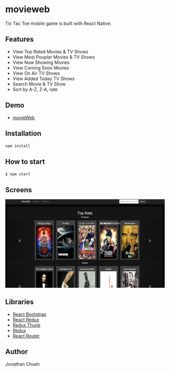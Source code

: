 # movieweb
Tic Tac Toe mobile game is built with React Native.

## Features

* View Top Rated Movies & TV Shows
* View Most Pouplar Movies & TV Shows
* View Now Showing Movies
* View Coming Soon Movies
* View On Air TV Shows
* View Added Today TV Shows
* Search Movie & TV Show
* Sort by A-Z, Z-A, rate

## Demo
* [movieWeb](https://jchu521.github.io/movieweb/tvshows)

## Installation
`npm install`

## How to start
`$ npm start`

## Screens
![image](https://github.com/jchu521/movieweb/blob/master/images/Demo.png)


## Libraries

* [React Bootstrap](https://github.com/react-bootstrap/react-bootstrap)
* [React Redux](https://github.com/reduxjs/react-redux)
* [Redux Thunk](https://github.com/reduxjs/redux-thunk)
* [Redux](https://github.com/reduxjs/redux)
* [React Router](https://github.com/ReactTraining/react-router)

## Author
Jonathan Chueh
